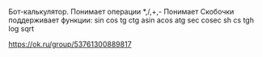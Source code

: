 Бот-калькулятор. Понимает операции *,/,+,-
Понимает Скобочки
поддерживает функции:
sin
cos
tg
ctg
asin
acos
atg
sec
cosec
sh
cs
tgh
log
sqrt


https://ok.ru/group/53761300889817